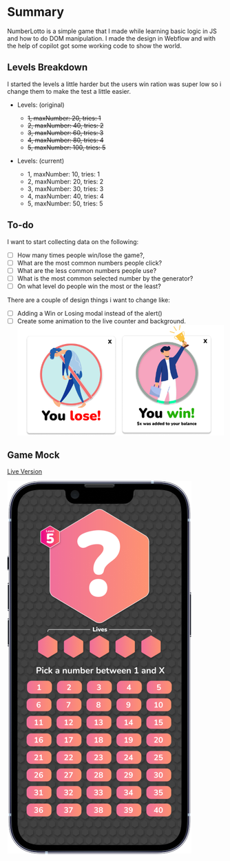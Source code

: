 # Summary
NumberLotto is a simple game that I made while learning basic logic in JS and how to do DOM manipulation. I made the design in Webflow and with the help of copilot got some working code to show the world. 

## Levels Breakdown
I started the levels a little harder but the users win ration was super low so i change them to make the test a little easier.
- Levels: (original)
	- ~~1, maxNumber: 20, tries: 1~~
	- ~~2, maxNumber: 40, tries: 2~~
	- ~~3, maxNumber: 60, tries: 3~~
	- ~~4, maxNumber: 80, tries: 4~~
	- ~~5, maxNumber: 100, tries: 5~~

- Levels: (current)
	- 1, maxNumber: 10, tries: 1
	- 2, maxNumber: 20, tries: 2
	- 3, maxNumber: 30, tries: 3
	- 4, maxNumber: 40, tries: 4
	- 5, maxNumber: 50, tries: 5

## To-do
 I want to start collecting data on the following:
- [ ] How many times people win/lose the game?, 
- [ ] What are the most common numbers people click?
- [ ] What are the less common numbers people use?
- [ ] What is the most common selected number by the generator?
- [ ] On what level do people win the most or the least?

There are a couple of design things i want to change like: 
- [ ] Adding a Win or Losing modal instead of the alert()
- [ ] Create some animation to the live counter and background.
[![Modal](https://github.com/INVLLC/NumberlottoV2/blob/main/images/Number%20modals.png?raw=true "Modal")](https://github.com/INVLLC/NumberlottoV2/blob/main/images/Number%20modals.png?raw=true "Modal")

## Game Mock
[Live Version](https://http://numberlottov2.invisionnaire.com/ "Live Version")

[![Mock](https://github.com/INVLLC/NumberlottoV2/blob/main/images/Number%20lotto%20on%20phone%20mock.png?raw=true "Mock")](https://github.com/INVLLC/NumberlottoV2/blob/main/images/Number%20lotto%20on%20phone%20mock.png?raw=true "Mock")
